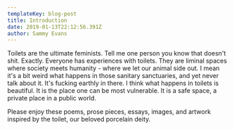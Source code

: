 ```yaml
---
templateKey: blog-post
title: Introduction
date: 2019-01-13T22:12:56.391Z
author: Sammy Evans
---
```

Toilets are the ultimate feminists. Tell me one person you know that doesn't shit. Exactly. Everyone has experiences with toilets. They are liminal spaces where society meets humanity - where we let our animal side out. I mean it's a bit weird what happens in those sanitary sanctuaries, and yet never talk about it. It's fucking earthly in there. I think what happens in toilets is beautiful. It is the place one can be most vulnerable. It is a safe space, a private place in a public world. 

Please enjoy these poems, prose pieces, essays, images, and artwork inspired by the toilet, our beloved porcelain deity.
